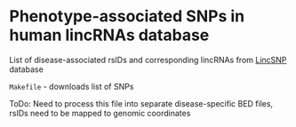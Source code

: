 Phenotype-associated SNPs in human lincRNAs database
========================================================

List of disease-associated rsIDs and corresponding lincRNAs from 
[LincSNP](http://210.46.85.180:8080/LincSNP/home.jsp) database

`Makefile` - downloads list of SNPs

ToDo: Need to process this file into separate disease-specific BED files, rsIDs need to be mapped to genomic coordinates
